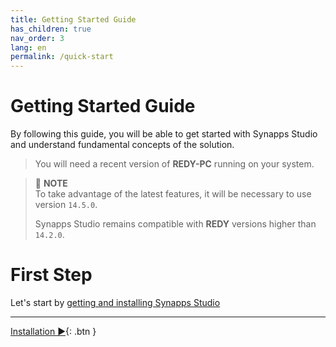```yaml
---
title: Getting Started Guide
has_children: true
nav_order: 3
lang: en
permalink: /quick-start
---
```


# Getting Started Guide

By following this guide, you will be able to get started with Synapps Studio and understand fundamental concepts of the solution.

> You will need a recent version of **REDY-PC** running on your system.

> 📌 **NOTE**<br>
> To take advantage of the latest features, it will be necessary to use version `14.5.0`.
>
> Synapps Studio remains compatible with **REDY** versions higher than `14.2.0`.

# First Step
Let's start by [getting and installing Synapps Studio](./install)


--------------

[Installation ▶](./install){: .btn }
